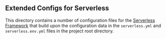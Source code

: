 Extended Configs for Serverless
-------------------------------

This directory contains a number of configuration files for the
[Serverless Framework](http://serverless.com/) that build upon the
configuration data in the `serverless.yml` and `serverless.env.yml`
files in the project root directory.